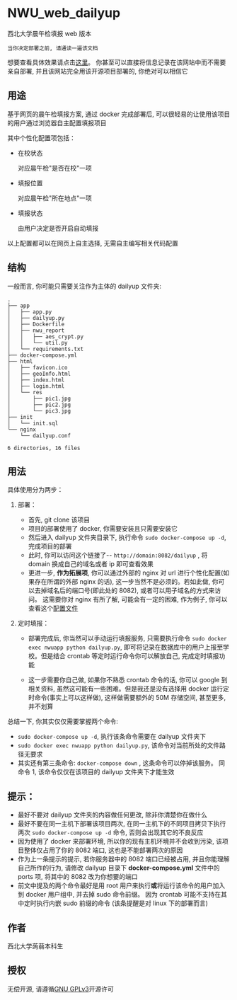 # NWU_web_dailyup

西北大学晨午检填报 web 版本

    当你决定部署之前, 请通读一遍该文档

想要查看具体效果请点击[这里](http://sanqii.top/dailyup/index.html)。 你甚至可以直接将信息记录在该网站中而不需要亲自部署, 并且该网站完全用该开源项目部署的, 你绝对可以相信它

## 用途

基于网页的晨午检填报方案, 通过 docker 完成部署后, 可以很轻易的让使用该项目的用户通过浏览器自主配置填报项目

其中个性化配置项包括：

- 在校状态

  对应晨午检"是否在校"一项

- 填报位置

  对应晨午检"所在地点"一项

- 填报状态

  由用户决定是否开启自动填报

以上配置都可以在网页上自主选择, 无需自主编写相关代码配置

## 结构

一般而言, 你可能只需要关注作为主体的 dailyup 文件夹:

```
.
├── app
│   ├── app.py
│   ├── dailyup.py
│   ├── Dockerfile
│   ├── nwu_report
│   │   ├── aes_crypt.py
│   │   └── util.py
│   └── requirements.txt
├── docker-compose.yml
├── html
│   ├── favicon.ico
│   ├── geoInfo.html
│   ├── index.html
│   ├── login.html
│   └── res
│       ├── pic1.jpg
│       ├── pic2.jpg
│       └── pic3.jpg
├── init
│   └── init.sql
└── nginx
    └── dailyup.conf

6 directories, 16 files
```

## 用法

具体使用分为两步：

1. 部署：

   - 首先, git clone 该项目
   - 项目的部署使用了 docker, 你需要安装且只需要安装它
   - 然后进入 dailyup 文件夹目录下, 执行命令 `sudo docker-compose up -d`, 完成项目的部署
   - 此时, 你可以访问这个链接了-- `http://domain:8082/dailyup` , 将 domain 换成自己的域名或者 ip 即可查看效果
   - 更进一步, **作为拓展项**, 你可以通过外部的 nginx 对 url 进行个性化配置(如果存在所谓的外部 nginx 的话), 这一步当然不是必须的。若如此做, 你可以去掉域名后的端口号(即此处的 8082), 或者可以用子域名的方式来访问。 这需要你对 nginx 有所了解, 可能会有一定的困难, 作为例子, 你可以查看这个[配置文件](./example.conf)

2. 定时填报：

   - 部署完成后, 你当然可以手动运行填报服务, 只需要执行命令 `sudo docker exec nwuapp python dailyup.py`, 即可将记录在数据库中的用户上报至学校。但是结合 crontab 等定时运行命令你可以解放自己, 完成定时填报功能

   - 这一步需要你自己做, 如果你不熟悉 crontab 命令的话, 你可以 google 到相关资料, 虽然这可能有一些困难。但是我还是没有选择用 docker 运行定时命令(事实上可以这样做), 这样做需要额外的 50M 存储空间, 甚至更多, 并不划算

总结一下, 你其实仅仅需要掌握两个命令:

- `sudo docker-compose up -d`, 执行该条命令需要在 dailyup 文件夹下
- `sudo docker exec nwuapp python dailyup.py`, 该命令对当前所处的文件路径无要求
- 其实还有第三条命令: `docker-compose down` , 这条命令可以停掉该服务。 同命令 1, 该命令仅仅在该项目的 dailyup 文件夹下才能生效

## 提示：

- 最好不要对 dailyup 文件夹的内容做任何更改, 除非你清楚你在做什么
- 最好不要在同一主机下部署该项目两次, 在同一主机下的不同项目拷贝下执行两次 `sudo docker-compose up -d` 命令, 否则会出现其它的不良反应
- 因为使用了 docker 来部署环境, 所以你的现有主机环境并不会收到污染, 该项目整体仅占用了你的 8082 端口, 这也是不能部署两次的原因
- 作为上一条提示的提示, 若你服务器中的 8082 端口已经被占用, 并且你能理解自己所作的行为, 请修改 dailyup 目录下 **docker-compose.yml** 文件中的 ports 项, 将其中的 8082 改为你想要的端口
- 前文中提及的两个命令最好是用 root 用户来执行**或**将运行该命令的用户加入到 docker 用户组中, 并去掉 sudo 命令前缀。 因为 crontab 可能不支持在其中定时执行内嵌 sudo 前缀的命令 (该条提醒是对 linux 下的部署而言)

## 作者

西北大学蒟蒻本科生

## 授权

无偿开源, 请遵循[GNU GPLv3](https://www.gnu.org/licenses/gpl-3.0.html)开源许可
